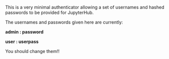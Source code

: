 This is a very minimal authenticator allowing a set of usernames and hashed passwords to be provided for JupyterHub. 

The usernames and passwords given here are currently:

  **admin : password**

  **user : userpass**

You should change them!!

